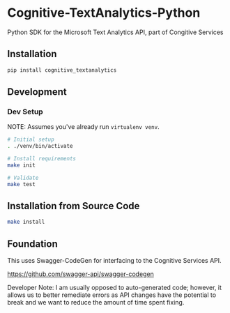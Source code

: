 # Cognitive-TextAnalytics-Python
Python SDK for the Microsoft Text Analytics API, part of Congitive Services

## Installation

```bash
pip install cognitive_textanalytics
```

## Development

### Dev Setup

NOTE: Assumes you've already run `virtualenv venv`.

```bash
# Initial setup
. ./venv/bin/activate

# Install requirements
make init

# Validate
make test
```

## Installation from Source Code

```bash
make install
```

## Foundation
This uses Swagger-CodeGen for interfacing to the Cognitive Services API.

https://github.com/swagger-api/swagger-codegen

Developer Note:  I am usually opposed to auto-generated code; however, it allows us to better remediate errors as API changes have the potential to break and we want to reduce the amount of time spent fixing.